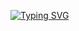 <a href="https://wolfhex.com"><img src="https://readme-typing-svg.herokuapp.com?font=JetBrains+Mono&pause=1000&color=525252&center=true&vCenter=true&random=false&width=450&lines=Sup!+I'm+WolfHex;Fluent+in+C%2FC%2B%2B+Python+and+maybe+Rust;Chatting+on+mIRC+while+eating+Doritos" alt="Typing SVG" /></a>

